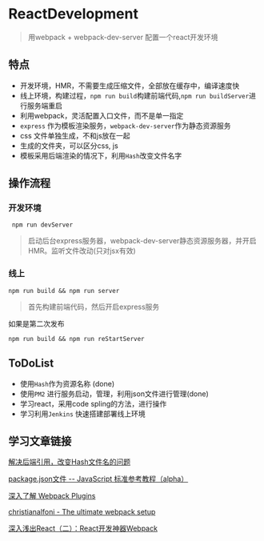 # ReactDevelopment

> 用webpack + webpack-dev-server 配置一个react开发环境

## 特点

- 开发环境，HMR，不需要生成压缩文件，全部放在缓存中，编译速度快
- 线上环境，构建过程，`npm run build`构建前端代码,`npm run buildServer`进行服务端重启
- 利用webpack，灵活配置入口文件，而不是单一指定 
- `express` 作为模板渲染服务，`webpack-dev-server`作为静态资源服务
- css 文件单独生成，不和js放在一起
- 生成的文件夹，可以区分css, js
- 模板采用后端渲染的情况下，利用`Hash`改变文件名字

## 操作流程

### 开发环境

```
 npm run devServer
```
> 启动后台express服务器，webpack-dev-server静态资源服务器，并开启HMR。监听文件改动(只对jsx有效)

### 线上

```
npm run build && npm run server

```
> 首先构建前端代码，然后开启express服务

如果是第二次发布
```
npm run build && npm run reStartServer 

```


## ToDoList

- 使用`Hash`作为资源名称 (done)
- 使用`PM2` 进行服务启动，管理，利用json文件进行管理(done)
- 学习react，采用code spling的方法，进行操作
- 学习利用`Jenkins` 快速搭建部署线上环境

## 学习文章链接

[解决后端引用，改变Hash文件名的问题](http://react-china.org/t/webpack/2658/10)


[package.json文件 -- JavaScript 标准参考教程（alpha）](http://javascript.ruanyifeng.com/nodejs/packagejson.html)


[深入了解 Webpack Plugins](http://rhadow.github.io/2015/05/30/webpack-loaders-and-plugins/)

[christianalfoni - The ultimate webpack setup](http://www.christianalfoni.com/articles/2015_04_19_The-ultimate-webpack-setup)

[深入浅出React（二）：React开发神器Webpack](http://www.infoq.com/cn/articles/react-and-webpack)

